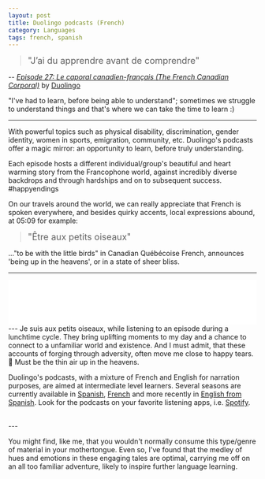 ```yaml
---
layout: post
title: Duolingo podcasts (French)
category: Languages
tags: french, spanish
---
```

> <font size="4"> "J’ai du apprendre avant de comprendre"</font>

-- _[Episode 27: Le caporal canadien-français (The French Canadian Corporal)][id]_ by [Duolingo][id1]

"I've had to learn, before being able to understand"; sometimes we struggle to understand things and that's where we can take the time to learn :)  


---


  With powerful topics such as physical disability, discrimination, gender identity, women in sports, emigration, community, etc. Duolingo's podcasts offer a magic mirror: an opportunity to learn, before truly understanding.  


Each episode hosts a different individual/group's beautiful and heart warming story from the Francophone world, against incredibly diverse backdrops and through hardships and on to subsequent success. #happyendings  



On our travels around the world, we can really appreciate that French is spoken everywhere, and besides quirky accents, local expressions abound, at 05:09 for example:

><font size="4">"Être aux petits oiseaux"</font>

 ..."to be with the little birds" in Canadian Québécoise French, announces 'being up in the heavens', or in a state of sheer bliss.

---
<iframe style="border: none" src="//html5-player.libsyn.com/embed/episode/id/16477082/height/90/theme/custom/thumbnail/yes/direction/backward/render-playlist/no/custom-color/87A93A/" height="90" width="100%" scrolling="no"  allowfullscreen webkitallowfullscreen mozallowfullscreen oallowfullscreen msallowfullscreen></iframe>
---
Je suis aux petits oiseaux, while listening to an episode during a lunchtime cycle. They bring uplifting moments to my day and a chance to connect to a unfamiliar world and existence. And I must admit, that these accounts of forging through adversity, often move me close to happy tears. 🥲 Must be the thin air up in the heavens.

Duolingo's podcasts, with a mixture of French and English for narration purposes, are aimed at intermediate level learners. Several seasons are currently available in [Spanish][id3], [French][id4] and more recently in [English from Spanish][id5]. Look for the podcasts on your favorite listening apps, i.e. [Spotify][id6].

<br>
---

<br>

You might find, like me,  that you wouldn't normally consume this type/genre of material in your mothertongue. Even so, I've found that the medley of hues and emotions in these engaging tales are optimal, carrying me off on an all too familiar adventure, likely to inspire further language learning.


[id]: https://podcast.duolingo.com/episode-27-le-caporal-canadien-francais-the-french-canadian-corporal "https://podcast.duolingo.com/episode-27-le-caporal-canadien-francais-the-french-canadian-corporal"

[id1]: https://invite.duolingo.com/BDHTZTB5CWWKTDDKYUE67LKSH4 "Duolingo Invite link"

[id3]:https://podcast.duolingo.com/spanish "https://podcast.duolingo.com/spanish"

[id4]:https://podcast.duolingo.com/french "https://podcast.duolingo.com/french"

[id5]: https://podcast.duolingo.com/english "https://podcast.duolingo.com/english"

[id6]:[https://open.spotify.com/show/2Mu5dTlsG1vRE25twu1P2l]
